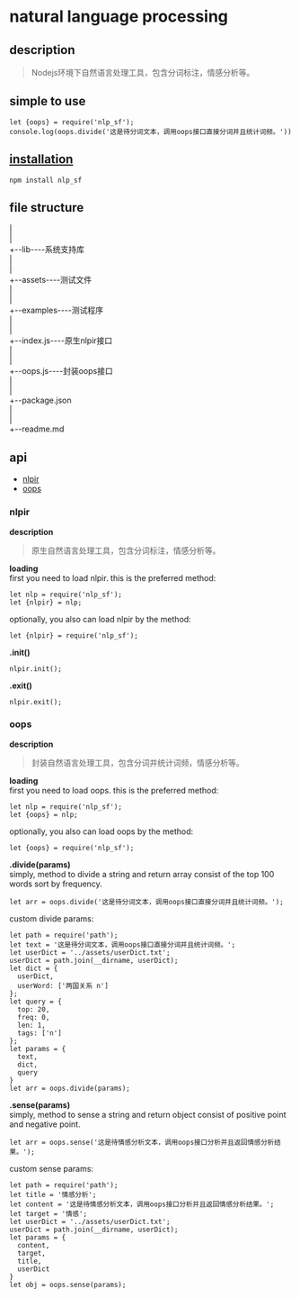 # natural language processing  

## description  
  > Nodejs环境下自然语言处理工具，包含分词标注，情感分析等。  

## simple to use  
  ```
  let {oops} = require('nlp_sf');
  console.log(oops.divide('这是待分词文本，调用oops接口直接分词并且统计词频。'))
  ```

## [installation](https://www.npmjs.com/package/nlp_sf)  
  ```
  npm install nlp_sf
  ```

## file structure  
  |  
  |  
  +--lib----系统支持库  
  |  
  |  
  +--assets----测试文件  
  |  
  |  
  +--examples----测试程序  
  |  
  |  
  +--index.js----原生nlpir接口  
  |  
  |  
  +--oops.js----封装oops接口  
  |  
  |  
  +--package.json  
  |  
  |  
  +--readme.md  
  
## api  

  - [nlpir](#nlpir)  
  - [oops](#oops)  

### nlpir  
  **description**  
  > 原生自然语言处理工具，包含分词标注，情感分析等。

  **loading**  
  first you need to load nlpir. this is the preferred method:  
  ```
  let nlp = require('nlp_sf');
  let {nlpir} = nlp;
  ```

  optionally, you also can load nlpir by the method:  
  ```
  let {nlpir} = require('nlp_sf');
  ```

  **.init()**  
  ```
  nlpir.init();
  ```

  **.exit()**  
  ```
  nlpir.exit();
  ```

### oops  
  **description**  
  > 封装自然语言处理工具，包含分词并统计词频，情感分析等。  

  **loading**  
  first you need to load oops. this is the preferred method:  
  ```
  let nlp = require('nlp_sf');
  let {oops} = nlp;
  ```

  optionally, you also can load oops by the method:  
  ```
  let {oops} = require('nlp_sf');
  ```

  **.divide(params)**  
  simply, method to divide a string and return array consist of the top 100 words sort by frequency.  
  ```
  let arr = oops.divide('这是待分词文本，调用oops接口直接分词并且统计词频。');
  ```

  custom divide params:  
  ```
  let path = require('path');
  let text = '这是待分词文本，调用oops接口直接分词并且统计词频。';
  let userDict = '../assets/userDict.txt';
  userDict = path.join(__dirname, userDict);
  let dict = {
    userDict,
    userWord: ['两国关系 n']
  };
  let query = {
    top: 20,
    freq: 0,
    len: 1,
    tags: ['n']
  };
  let params = {
    text,
    dict,
    query
  }
  let arr = oops.divide(params);
  ```

  **.sense(params)**  
  simply, method to sense a string and return object consist of positive point and negative point.  
  ```
  let arr = oops.sense('这是待情感分析文本，调用oops接口分析并且返回情感分析结果。');
  ```

  custom sense params:  
  ```
  let path = require('path');
  let title = '情感分析';
  let content = '这是待情感分析文本，调用oops接口分析并且返回情感分析结果。';
  let target = '情感';
  let userDict = '../assets/userDict.txt';
  userDict = path.join(__dirname, userDict);
  let params = {
    content,
    target,
    title,
    userDict
  }
  let obj = oops.sense(params);
  ```
